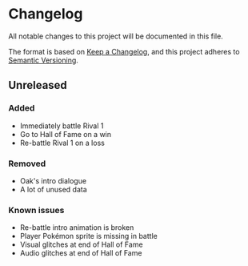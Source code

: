 # Changelog
All notable changes to this project will be documented in this file.

The format is based on [Keep a Changelog](https://keepachangelog.com/en/1.0.0/),
and this project adheres to [Semantic Versioning](https://semver.org/spec/v2.0.0.html).


## Unreleased
### Added
- Immediately battle Rival 1
- Go to Hall of Fame on a win
- Re-battle Rival 1 on a loss

### Removed
- Oak's intro dialogue
- A lot of unused data

### Known issues
- Re-battle intro animation is broken
- Player Pokémon sprite is missing in battle
- Visual glitches at end of Hall of Fame
- Audio glitches at end of Hall of Fame
